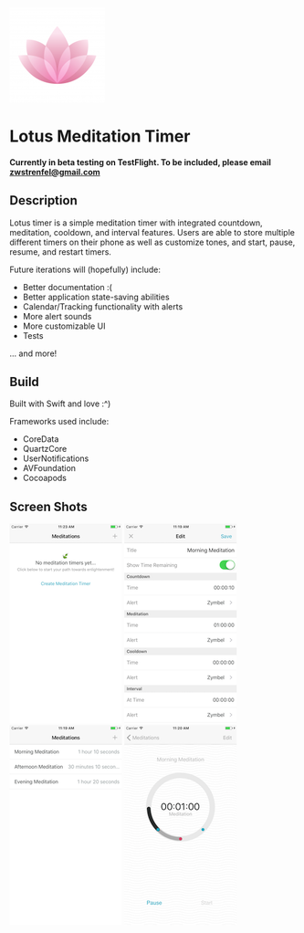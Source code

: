 ![Logo](./Media.xcassets/AppIcon.appiconset/Icon-App-83.5x83.5@2x.png)

# Lotus Meditation Timer

#### Currently in beta testing on TestFlight. To be included, please email zwstrenfel@gmail.com

## Description

Lotus timer is a simple meditation timer with integrated countdown, meditation, cooldown, and interval features. Users are able to store multiple different timers on their phone as well as customize tones, and start, pause, resume, and restart timers. 

Future iterations will (hopefully) include: 
* Better documentation :(
* Better application state-saving abilities
* Calendar/Tracking functionality with alerts
* More alert sounds
* More customizable UI
* Tests

... and more!

## Build

Built with Swift and love :^)

Frameworks used include: 
* CoreData
* QuartzCore
* UserNotifications
* AVFoundation
* Cocoapods

## Screen Shots

![ScreenShot 1](./ScreenShots/TableEmpty.png)
![ScreenShot 4](./ScreenShots/Edit.png)
![ScreenShot 2](./ScreenShots/TableFull.png)
![ScreenShot 3](./ScreenShots/Timer.png)



